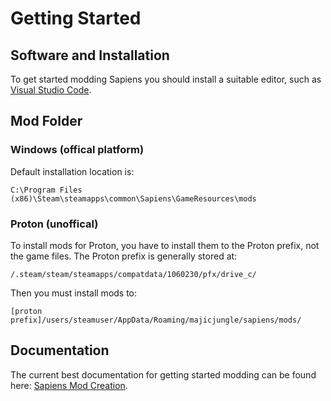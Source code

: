 # Getting Started

## Software and Installation

To get started modding Sapiens you should install a suitable editor, such as [Visual Studio Code](https://code.visualstudio.com/).

## Mod Folder

### Windows (offical platform)
Default installation location is:

 `C:\Program Files (x86)\Steam\steamapps\common\Sapiens\GameResources\mods`

### Proton (unoffical)
To install mods for Proton, you have to install them to the Proton prefix, not the game files. The Proton prefix is generally stored at:

```/.steam/steam/steamapps/compatdata/1060230/pfx/drive_c/```

Then you must install mods to: 

`[proton prefix]/users/steamuser/AppData/Roaming/majicjungle/sapiens/mods/`

## Documentation

The current best documentation for getting started modding can be found here: [Sapiens Mod Creation](https://github.com/Majic-Jungle/sapiens-mod-creation).
